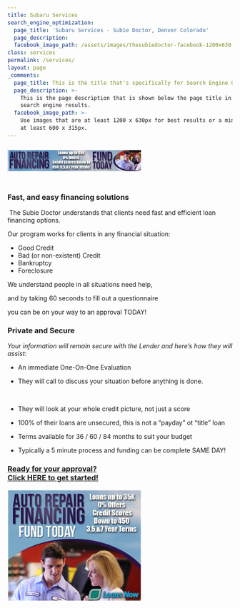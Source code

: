 ```yaml
---
title: Subaru Services
search_engine_optimization:
  page_title: 'Subaru Services - Subie Doctor, Denver Colorado'
  page_description:
  facebook_image_path: /assets/images/thesubiedoctor-facebook-1200x630.png
class: services
permalink: /services/
layout: page
_comments:
  page_title: This is the title that's specifically for Search Engine Optimization.
  page_description: >-
    This is the page description that is shown below the page title in the
    search engine results.
  facebook_image_path: >-
    Use images that are at least 1200 x 630px for best results or a minimum of
    at least 600 x 315px.
---
```


### ![](/assets/images/thesubiedoctor-repairfinance2-3.jpg)<br> 

### Fast, and easy financing solutions

 The Subie Doctor understands that clients need fast and efficient loan financing options.

Our program works for clients in any financial situation:

* Good Credit
* Bad (or non-existent) Credit
* Bankruptcy
* Foreclosure

We understand people in all situations need help,

and by taking 60 seconds to fill out a questionnaire

you can be on your way to an approval TODAY!

### Private and Secure

*Your information will remain secure with the Lender and here’s how they will assist:*

* An immediate One-On-One Evaluation

* They will call to discuss your situation before anything is done.

   

* They will look at your whole credit picture, not just a score

* 100% of their loans are unsecured, this is not a “payday” ot “title” loan

* Terms available for 36 / 60 / 84 months to suit your budget

* Typically a 5 minute process and funding can be complete SAME DAY!

### [Ready for your approval?<br>Click HERE to get started!](__notset__)

[![](/assets/images/thesubiedoctor-repairfinance3-2.jpg)](__notset__)